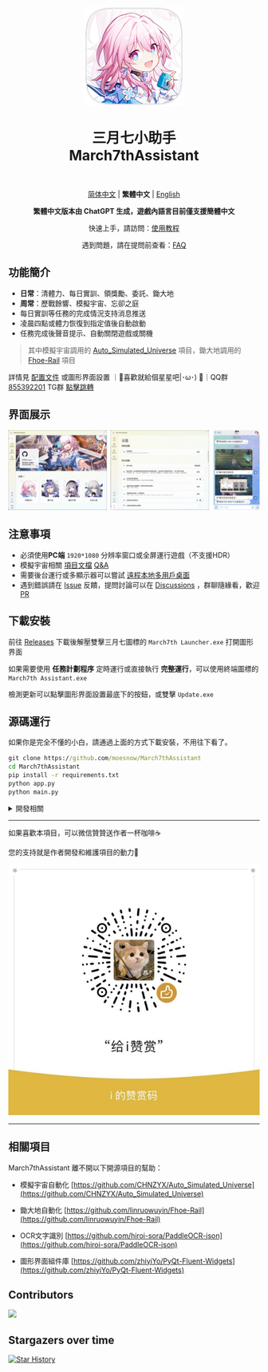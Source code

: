 <div align="center">
<p>
    <img src="./assets/screenshot/March7th.png">
</p>

<h1>
三月七小助手<br>
March7thAssistant
</h1>

<p>
    <img alt="" src="https://img.shields.io/badge/platform-Windows-blue?style=flat-square&color=4096d8" />
    <img alt="" src="https://img.shields.io/github/last-commit/moesnow/March7thAssistant?style=flat-square&color=f18cb9" />
    <img alt="" src="https://img.shields.io/github/v/release/moesnow/March7thAssistant?style=flat-square&color=4096d8" />
    <img alt="" src="https://img.shields.io/github/downloads/moesnow/March7thAssistant/total?style=flat-square&color=f18cb9" />
</p>

[简体中文](./README.md) | **繁體中文** | [English](./README_EN.md)

**繁體中文版本由 ChatGPT 生成，遊戲內語言目前僅支援簡體中文**

快速上手，請訪問：[使用教程](https://moesnow.github.io/March7thAssistant/#/assets/docs/Tutorial)

遇到問題，請在提問前查看：[FAQ](https://moesnow.github.io/March7thAssistant/#/assets/docs/FAQ)

</div>

## 功能簡介

- **日常**：清體力、每日實訓、領獎勵、委託、鋤大地
- **周常**：歷戰餘響、模擬宇宙、忘卻之庭
- 每日實訓等任務的完成情況支持消息推送
- 凌晨四點或體力恢復到指定值後自動啟動
- 任務完成後聲音提示、自動關閉遊戲或關機

> 其中模擬宇宙調用的 [Auto_Simulated_Universe](https://github.com/CHNZYX/Auto_Simulated_Universe) 項目，鋤大地調用的 [Fhoe-Rail](https://github.com/linruowuyin/Fhoe-Rail) 項目

詳情見 [配置文件](assets/config/config.example.yaml) 或圖形界面設置 ｜🌟喜歡就給個星星吧|･ω･) 🌟｜QQ群 [855392201](https://qm.qq.com/q/9gFqUrUGVq) TG群 [點擊跳轉](https://t.me/+ZgH5zpvFS8o0NGI1)

## 界面展示

![README](assets/screenshot/README.png)

## 注意事項

- 必須使用**PC端** `1920*1080` 分辨率窗口或全屏運行遊戲（不支援HDR）
- 模擬宇宙相關 [項目文檔](https://asu.stysqy.top/)  [Q&A](https://asu.stysqy.top/guide/qa.html)
- 需要後台運行或多顯示器可以嘗試 [遠程本地多用戶桌面](https://asu.stysqy.top/guide/bs.html)
- 遇到錯誤請在 [Issue](https://github.com/moesnow/March7thAssistant/issues) 反饋，提問討論可以在 [Discussions](https://github.com/moesnow/March7thAssistant/discussions) ，群聊隨緣看，歡迎 [PR](https://github.com/moesnow/March7thAssistant/pulls)

## 下載安裝

前往 [Releases](https://github.com/moesnow/March7thAssistant/releases/latest) 下載後解壓雙擊三月七圖標的 `March7th Launcher.exe` 打開圖形界面

如果需要使用 **任務計劃程序** 定時運行或直接執行 **完整運行**，可以使用終端圖標的 `March7th Assistant.exe`

檢測更新可以點擊圖形界面設置最底下的按鈕，或雙擊 `Update.exe`

## 源碼運行

如果你是完全不懂的小白，請通過上面的方式下載安裝，不用往下看了。

```cmd
git clone https://github.com/moesnow/March7thAssistant
cd March7thAssistant
pip install -r requirements.txt
python app.py
python main.py
```

<details>
<summary>開發相關</summary>

獲取 crop 參數表示的裁剪坐標可以通過圖形界面設置內的捕獲截圖功能

python main.py 後面支持參數 fight/universe/forgottenhall 等

</details>

---

如果喜歡本項目，可以微信贊贊送作者一杯咖啡☕

您的支持就是作者開發和維護項目的動力🚀

![sponsor](assets/screenshot/sponsor.jpg)

---

## 相關項目

March7thAssistant 離不開以下開源項目的幫助：

- 模擬宇宙自動化 [https://github.com/CHNZYX/Auto_Simulated_Universe](https://github.com/CHNZYX/Auto_Simulated_Universe)

- 鋤大地自動化 [https://github.com/linruowuyin/Fhoe-Rail](https://github.com/linruowuyin/Fhoe-Rail)

- OCR文字識別 [https://github.com/hiroi-sora/PaddleOCR-json](https://github.com/hiroi-sora/PaddleOCR-json)

- 圖形界面組件庫 [https://github.com/zhiyiYo/PyQt-Fluent-Widgets](https://github.com/zhiyiYo/PyQt-Fluent-Widgets)


## Contributors
<a href="https://github.com/moesnow/March7thAssistant/graphs/contributors">

  <img src="https://contrib.rocks/image?repo=moesnow/March7thAssistant" />

</a>

## Stargazers over time

[![Star History](https://starchart.cc/moesnow/March7thAssistant.svg)](https://starchart.cc/moesnow/March7thAssistant)